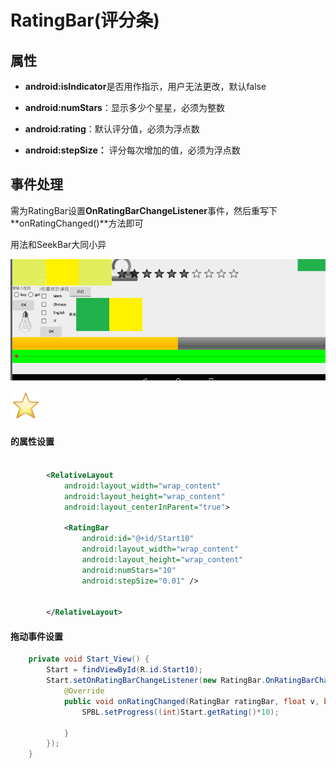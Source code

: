 # RatingBar(评分条)

## 属性

- **android:isIndicator**是否用作指示，用户无法更改，默认false

- **android:numStars**：显示多少个星星，必须为整数
- **android:rating**：默认评分值，必须为浮点数
- **android:stepSize：** 评分每次增加的值，必须为浮点数

## 事件处理

需为RatingBar设置**OnRatingBarChangeListener**事件，然后重写下**onRatingChanged()**方法即可

用法和SeekBar大同小异

![image-20221026193401324](14.RatingBar(评分条).assets/image-20221026193401324.png)

![img](14.RatingBar(评分条).assets/02B292ED.png)

#### 的属性设置

```xml

        <RelativeLayout
            android:layout_width="wrap_content"
            android:layout_height="wrap_content"
            android:layout_centerInParent="true">

            <RatingBar
                android:id="@+id/Start10"
                android:layout_width="wrap_content"
                android:layout_height="wrap_content"
                android:numStars="10"
                android:stepSize="0.01" />


        </RelativeLayout>

```

#### 拖动事件设置

```java
    private void Start_View() {
        Start = findViewById(R.id.Start10);
        Start.setOnRatingBarChangeListener(new RatingBar.OnRatingBarChangeListener() {
            @Override
            public void onRatingChanged(RatingBar ratingBar, float v, boolean b) {
                SPBL.setProgress((int)Start.getRating()*10);

            }
        });
    }

```

